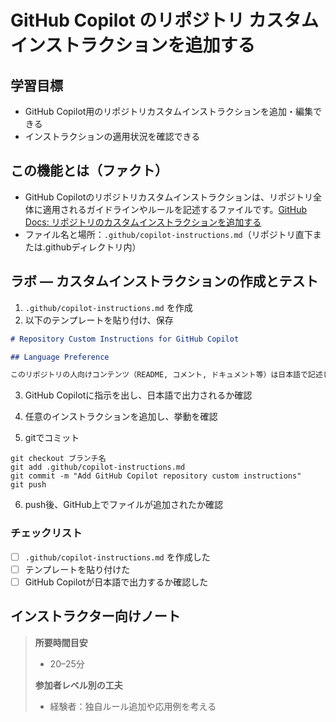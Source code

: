 # GitHub Copilot のリポジトリ カスタムインストラクションを追加する

## 学習目標
- GitHub Copilot用のリポジトリカスタムインストラクションを追加・編集できる
- インストラクションの適用状況を確認できる

## この機能とは（ファクト）
- GitHub Copilotのリポジトリカスタムインストラクションは、リポジトリ全体に適用されるガイドラインやルールを記述するファイルです。[GitHub Docs: リポジトリのカスタムインストラクションを追加する](https://docs.github.com/ja/copilot/how-tos/configure-custom-instructions/add-repository-instructions)
- ファイル名と場所：`.github/copilot-instructions.md`（リポジトリ直下または.githubディレクトリ内）



## ラボ — カスタムインストラクションの作成とテスト
1. `.github/copilot-instructions.md` を作成
2. 以下のテンプレートを貼り付け、保存

```markdown
# Repository Custom Instructions for GitHub Copilot

## Language Preference

このリポジトリの人向けコンテンツ（README, コメント, ドキュメント等）は日本語で記述してください。
```

3. GitHub Copilotに指示を出し、日本語で出力されるか確認

4. 任意のインストラクションを追加し、挙動を確認

5. gitでコミット
```
git checkout ブランチ名
git add .github/copilot-instructions.md
git commit -m "Add GitHub Copilot repository custom instructions"
git push
```

6. push後、GitHub上でファイルが追加されたか確認

### チェックリスト
- [ ] `.github/copilot-instructions.md` を作成した
- [ ] テンプレートを貼り付けた
- [ ] GitHub Copilotが日本語で出力するか確認した

## インストラクター向けノート
> **所要時間目安**
> - 20–25分
>
> **参加者レベル別の工夫**
> - 経験者：独自ルール追加や応用例を考える


